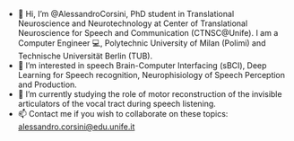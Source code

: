 - 👋 Hi, I’m @AlessandroCorsini, PhD student in Translational Neuroscience and Neurotechnology at Center of Translational Neuroscience 
for Speech and Communication (CTNSC@Unife). I am a Computer Engineer 💻, Polytechnic University of Milan (Polimi) and Technische Universität Berlin (TUB).
- 👀 I’m interested in speech Brain-Computer Interfacing (sBCI), Deep Learning for Speech recognition, Neurophisiology of Speech Perception and Production.
- 🌱 I’m currently studying the role of motor reconstruction of the invisible articulators of the vocal tract during speech listening.
- 📫 Contact me if you wish to collaborate on these topics: alessandro.corsini@edu.unife.it

<!---
AlessandroCorsini/AlessandroCorsini is a ✨ special ✨ repository because its `README.md` (this file) appears on your GitHub profile.
You can click the Preview link to take a look at your changes.
--->
